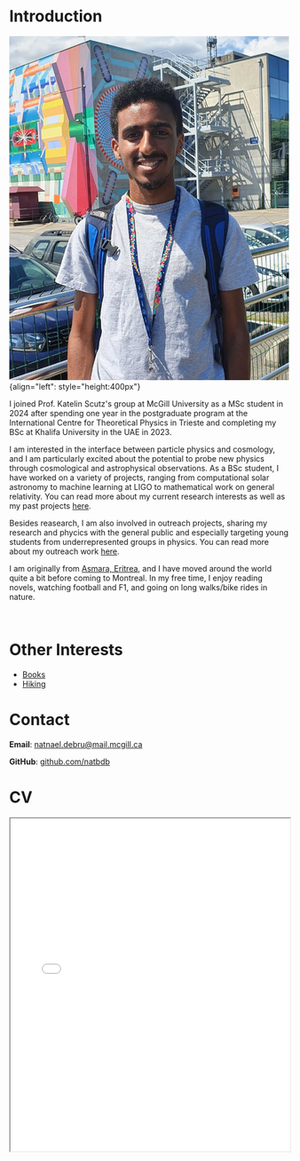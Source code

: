 # Introduction

![](./media/headshot.jpg "headhsot"){align="left": style="height:400px"}

I joined Prof. Katelin Scutz's group at McGill University as a MSc student in 2024 after spending one year in the postgraduate program at the International Centre for Theoretical Physics in Trieste and completing my BSc at Khalifa University in the UAE in 2023.

I am interested in the interface between particle physics and cosmology, and I am particularly excited about the potential to probe new physics through cosmological and astrophysical observations. As a BSc student, I have worked on a variety of projects, ranging from computational solar astronomy to machine learning at LIGO to mathematical work on general relativity. You can read more about my current research interests as well as my past projects [here](../research/index.md).

Besides reasearch, I am also involved in outreach projects, sharing my research and phycics with the general public and especially targeting young students from underrepresented groups in physics. You can read more about my outreach work [here](../outreach/index.md).

I am originally from [Asmara, Eritrea](https://whc.unesco.org/en/list/1550/), and I have moved around the world quite a bit before coming to Montreal. In my free time, I enjoy reading novels, watching football and F1, and going on long walks/bike rides in nature.

<br>

# Other Interests

- [Books](./books/index.md)
- [Hiking](./hiking/index.md)

# Contact

**Email**: [natnael.debru@mail.mcgill.ca](mailto:natnael.debru@mail.mcgill.ca)

**GitHub**: [github.com/natbdb](https://github.com/natbdb)



# CV

<!-- How to embed a PDF -->
<iframe width="100%" height="600" src="./media/NatnaelCV_website.pdf">


